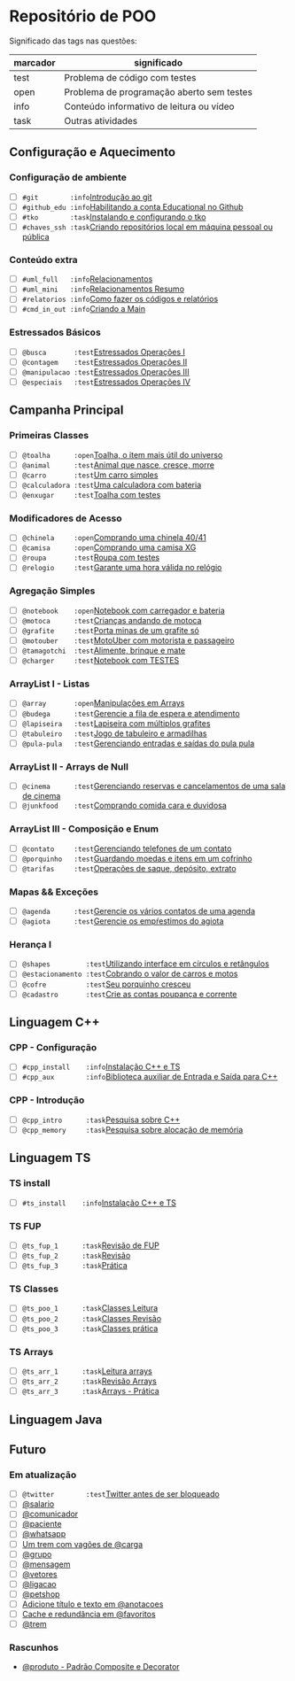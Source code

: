 # Repositório de POO

Significado das tags nas questões:

| marcador  | significado
| --------- | -----------
| test      | Problema de código com testes
| open      | Problema de programação aberto sem testes
| info      | Conteúdo informativo de leitura ou vídeo
| task      | Outras atividades

## Configuração e Aquecimento

### Configuração de ambiente<!-- +xp:0 -->

- [ ] `#git        :info`[Introdução ao git](https://github.com/qxcodepoo/arcade/blob/master/wiki/git/README.md)
- [ ] `#github_edu :info`[Habilitando a conta Educational no Github](https://github.com/qxcodepoo/arcade/blob/master/wiki/git/github.md)
- [ ] `#tko        :task`[Instalando e configurando o tko](https://github.com/senapk/tko?tab=readme-ov-file#instala%C3%A7%C3%A3o)
- [ ] `#chaves_ssh :task`[Criando repositórios local em máquina pessoal ou pública](https://github.com/qxcodepoo/arcade/blob/master/wiki/git/chaves.md)

### Conteúdo extra

- [ ] `#uml_full   :info`[Relacionamentos](https://github.com/qxcodepoo/arcade/blob/master/wiki/relacionamento/README.md)
- [ ] `#uml_mini   :info`[Relacionamentos Resumo](https://github.com/qxcodepoo/arcade/blob/master/wiki/uml/README.md)
- [ ] `#relatorios :info`[Como fazer os códigos e relatórios](https://github.com/qxcodepoo/arcade/blob/master/wiki/relatorio/README.md)
- [ ] `#cmd_in_out :info`[Criando a Main](https://github.com/qxcodepoo/arcade/blob/master/wiki/main/README.md)

### Estressados Básicos

- [ ] `@busca       :test`[Estressados Operações I](https://github.com/qxcodepoo/arcade/blob/master/base/busca/Readme.md)
- [ ] `@contagem    :test`[Estressados Operações II](https://github.com/qxcodepoo/arcade/blob/master/base/contagem/Readme.md)
- [ ] `@manipulacao :test`[Estressados Operações III](https://github.com/qxcodepoo/arcade/blob/master/base/manipulacao/Readme.md)
- [ ] `@especiais   :test`[Estressados Operações IV](https://github.com/qxcodepoo/arcade/blob/master/base/especiais/Readme.md)

## Campanha Principal

### Primeiras Classes

- [ ] `@toalha      :open`[Toalha, o item mais útil do universo](https://github.com/qxcodepoo/arcade/blob/master/base/toalha/Readme.md)
- [ ] `@animal      :test`[Animal que nasce, cresce, morre](https://github.com/qxcodepoo/arcade/blob/master/base/animal/Readme.md)
- [ ] `@carro       :test`[Um carro simples](https://github.com/qxcodepoo/arcade/blob/master/base/carro/Readme.md)
- [ ] `@calculadora :test`[Uma calculadora com bateria](https://github.com/qxcodepoo/arcade/blob/master/base/calculadora/Readme.md)
- [ ] `@enxugar     :test`[Toalha com testes](https://github.com/qxcodepoo/arcade/blob/master/base/enxugar/Readme.md)

### Modificadores de Acesso

- [ ] `@chinela     :open`[Comprando uma chinela 40/41](https://github.com/qxcodepoo/arcade/blob/master/base/chinela/Readme.md)
- [ ] `@camisa      :open`[Comprando uma camisa XG](https://github.com/qxcodepoo/arcade/blob/master/base/camisa/Readme.md)
- [ ] `@roupa       :test`[Roupa com testes](https://github.com/qxcodepoo/arcade/blob/master/base/roupa/Readme.md)
- [ ] `@relogio     :test`[Garante uma hora válida no relógio](https://github.com/qxcodepoo/arcade/blob/master/base/relogio/Readme.md)

### Agregação Simples

- [ ] `@notebook    :open`[Notebook com carregador e bateria](https://github.com/qxcodepoo/arcade/blob/master/base/notebook/Readme.md)
- [ ] `@motoca      :test`[Crianças andando de motoca](https://github.com/qxcodepoo/arcade/blob/master/base/motoca/Readme.md)
- [ ] `@grafite     :test`[Porta minas de um grafite só](https://github.com/qxcodepoo/arcade/blob/master/base/grafite/Readme.md)
- [ ] `@motouber    :test`[MotoUber com motorista e passageiro](https://github.com/qxcodepoo/arcade/blob/master/base/motouber/Readme.md)
- [ ] `@tamagotchi  :test`[Alimente, brinque e mate](https://github.com/qxcodepoo/arcade/blob/master/base/tamagotchi/Readme.md)
- [ ] `@charger     :test`[Notebook com TESTES](https://github.com/qxcodepoo/arcade/blob/master/base/charger/Readme.md)

### ArrayList I - Listas

- [ ] `@array       :open`[Manipulações em Arrays](https://github.com/qxcodepoo/arcade/blob/master/base/array/Readme.md)
- [ ] `@budega      :test`[Gerencie a fila de espera e atendimento](https://github.com/qxcodepoo/arcade/blob/master/base/budega/Readme.md)
- [ ] `@lapiseira   :test`[Lapiseira com múltiplos grafites](https://github.com/qxcodepoo/arcade/blob/master/base/lapiseira/Readme.md)
- [ ] `@tabuleiro   :test`[Jogo de tabuleiro e armadilhas](https://github.com/qxcodepoo/arcade/blob/master/base/tabuleiro/Readme.md)
- [ ] `@pula-pula   :test`[Gerenciando entradas e saídas do pula pula](https://github.com/qxcodepoo/arcade/blob/master/base/pula-pula/Readme.md)

### ArrayList II - Arrays de Null

- [ ] `@cinema      :test`[Gerenciando reservas e cancelamentos de uma sala de cinema](https://github.com/qxcodepoo/arcade/blob/master/base/cinema/Readme.md)
- [ ] `@junkfood    :test`[Comprando comida cara e duvidosa](https://github.com/qxcodepoo/arcade/blob/master/base/junkfood/Readme.md)

### ArrayList III - Composição e Enum

- [ ] `@contato     :test`[Gerenciando telefones de um contato](https://github.com/qxcodepoo/arcade/blob/master/base/contato/Readme.md)
- [ ] `@porquinho   :test`[Guardando moedas e itens em um cofrinho](https://github.com/qxcodepoo/arcade/blob/master/base/porquinho/Readme.md)
- [ ] `@tarifas     :test`[Operações de saque, depósito, extrato](https://github.com/qxcodepoo/arcade/blob/master/base/tarifas/Readme.md)

### Mapas && Exceções

- [ ] `@agenda      :test`[Gerencie os vários contatos de uma agenda](https://github.com/qxcodepoo/arcade/blob/master/base/agenda/Readme.md)
- [ ] `@agiota      :test`[Gerencie os empŕestimos do agiota](https://github.com/qxcodepoo/arcade/blob/master/base/agiota/Readme.md)

### Herança I

- [ ] `@shapes         :test`[Utilizando interface em círculos e retângulos](https://github.com/qxcodepoo/arcade/blob/master/base/shapes/Readme.md)
- [ ] `@estacionamento :test`[Cobrando o valor de carros e motos](https://github.com/qxcodepoo/arcade/blob/master/base/estacionamento/Readme.md)
- [ ] `@cofre          :test`[Seu porquinho cresceu](https://github.com/qxcodepoo/arcade/blob/master/base/cofre/Readme.md)
- [ ] `@cadastro       :test`[Crie as contas poupança e corrente](https://github.com/qxcodepoo/arcade/blob/master/base/cadastro/Readme.md)

## Linguagem C++

### CPP - Configuração

- [ ] `#cpp_install    :info`[Instalação C++ e TS](https://github.com/qxcodepoo/arcade/blob/master/wiki/instalacao/cpp.md)
- [ ] `#cpp_aux        :info`[Biblioteca auxiliar de Entrada e Saída para C++](https://github.com/senapk/cppaux#requisitos)

### CPP - Introdução

- [ ] `@cpp_intro      :task`[Pesquisa sobre C++](https://github.com/qxcodepoo/arcade/blob/master/wiki/cpp/intro_cpp.md)
- [ ] `@cpp_memory     :task`[Pesquisa sobre alocação de memória](https://github.com/qxcodepoo/arcade/blob/master/wiki/memoria/README.md)

## Linguagem TS

### TS install

- [ ] `#ts_install    :info`[Instalação C++ e TS](https://github.com/qxcodepoo/arcade/blob/master/wiki/instalacao/ts.md)

### TS FUP

- [ ] `@ts_fup_1      :task`[Revisão de FUP](https://github.com/qxcodepoo/arcade/blob/master/typescript/fup_leitura.md)
- [ ] `@ts_fup_2      :task`[Revisão](https://github.com/qxcodepoo/arcade/blob/master/typescript/fup_revisao.md)
- [ ] `@ts_fup_3      :task`[Prática](https://github.com/qxcodepoo/arcade/blob/master/typescript/fup_pratica.md)

### TS Classes

- [ ] `@ts_poo_1      :task`[Classes Leitura](https://github.com/qxcodepoo/arcade/blob/master/typescript/classes_leitura.md)
- [ ] `@ts_poo_2      :task`[Classes Revisão](https://github.com/qxcodepoo/arcade/blob/master/typescript/classes_revisao.md)
- [ ] `@ts_poo_3      :task`[Classes prática](https://github.com/qxcodepoo/arcade/blob/master/typescript/classes_pratica.md)

### TS Arrays

- [ ] `@ts_arr_1      :task`[Leitura arrays](https://github.com/qxcodepoo/arcade/blob/master/typescript/arrays_leitura.md)
- [ ] `@ts_arr_2      :task`[Revisão Arrays](https://github.com/qxcodepoo/arcade/blob/master/typescript/arrays_revisao.md)
- [ ] `@ts_arr_3      :task`[Arrays - Prática](https://github.com/qxcodepoo/arcade/blob/master/typescript/arrays_pratica.md)

## Linguagem Java

## Futuro

### Em atualização

- [ ] `@twitter        :test`[Twitter antes de ser bloqueado](https://github.com/qxcodepoo/arcade/blob/master/base/twitter/Readme.md)
- [ ] [@salario](https://github.com/qxcodepoo/arcade/blob/master/base/salario/Readme.md)
- [ ] [@comunicador](https://github.com/qxcodepoo/arcade/blob/master/base/comunicador/Readme.md)
- [ ] [@paciente](https://github.com/qxcodepoo/arcade/blob/master/base/paciente/Readme.md)
- [ ] [@whatsapp](https://github.com/qxcodepoo/arcade/blob/master/base/whatsapp/Readme.md)
- [ ] [Um trem com vagões de @carga](https://github.com/qxcodepoo/arcade/blob/master/base/carga/Readme.md)
- [ ] [@grupo](https://github.com/qxcodepoo/arcade/blob/master/base/grupo/Readme.md)
- [ ] [@mensagem](https://github.com/qxcodepoo/arcade/blob/master/base/mensagem/Readme.md)
- [ ] [@vetores](https://github.com/qxcodepoo/arcade/blob/master/base/vetores/Readme.md)
- [ ] [@ligacao](https://github.com/qxcodepoo/arcade/blob/master/base/ligacao/Readme.md)
- [ ] [@petshop](https://github.com/qxcodepoo/arcade/blob/master/base/petshop/Readme.md)
- [ ] [Adicione título e texto em @anotacoes](https://github.com/qxcodepoo/arcade/blob/master/base/anotacoes/Readme.md)
- [ ] [Cache e redundância em @favoritos](https://github.com/qxcodepoo/arcade/blob/master/base/favoritos/Readme.md)
- [ ] [@trem](https://github.com/qxcodepoo/arcade/blob/master/base/trem/Readme.md)

### Rascunhos

- [@produto - Padrão Composite e Decorator](https://github.com/qxcodepoo/arcade/blob/master/base/produto/Readme.md)